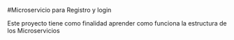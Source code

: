 #Microservicio para Registro y login

Este proyecto tiene como finalidad aprender como funciona la estructura de los Microservicios
